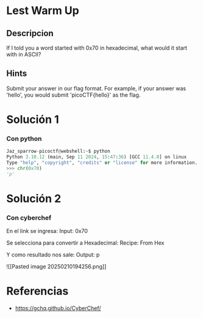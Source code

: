 # Lest Warm Up
## Descripcion

If I told you a word started with 0x70 in hexadecimal, what would it start with in ASCII?

## Hints

Submit your answer in our flag format. For example, if your answer was 'hello', you would submit 'picoCTF{hello}' as the flag.

# Solución 1
### Con python

```python
Jaz_sparrow-picoctf@webshell:~$ python
Python 3.10.12 (main, Sep 11 2024, 15:47:36) [GCC 11.4.0] on linux
Type "help", "copyright", "credits" or "license" for more information.
>>> chr(0x70)
'p'
```

# Solución 2
### Con cyberchef

En el link se ingresa:
Input: 0x70

Se selecciona para convertir a Hexadecimal:
Recipe: From Hex

Y como resultado nos sale:
Output: p

![[Pasted image 20250210194256.png]]

# Referencias

- https://gchq.github.io/CyberChef/